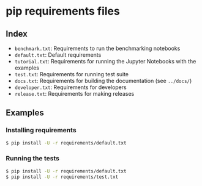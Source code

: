 # pip requirements files

## Index

- `benchmark.txt`: Requirements to run the benchmarking notebooks
- `default.txt`: Default requirements
- `tutorial.txt`: Requirements for running the Jupyter Notebooks with the examples
- `test.txt`: Requirements for running test suite
- `docs.txt`: Requirements for building the documentation (see `../docs/`)
- `developer.txt`: Requirements for developers
- `release.txt`: Requirements for making releases

## Examples

### Installing requirements

```bash
$ pip install -U -r requirements/default.txt
```

### Running the tests

```bash
$ pip install -U -r requirements/default.txt
$ pip install -U -r requirements/test.txt
```